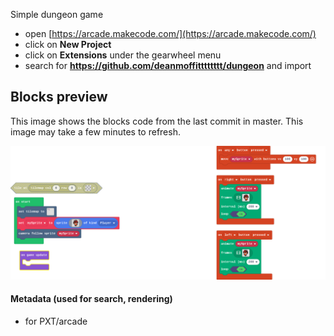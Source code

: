  
Simple dungeon game 

* open [https://arcade.makecode.com/](https://arcade.makecode.com/)
* click on **New Project**
* click on **Extensions** under the gearwheel menu
* search for **https://github.com/deanmoffitttttttt/dungeon** and import


## Blocks preview

This image shows the blocks code from the last commit in master.
This image may take a few minutes to refresh.

![A rendered view of the blocks](https://github.com/deanmoffitttttttt/dungeon/raw/master/.github/makecode/blocks.png)

#### Metadata (used for search, rendering)

* for PXT/arcade
<script src="https://makecode.com/gh-pages-embed.js"></script><script>makeCodeRender("{{ site.makecode.home_url }}", "{{ site.github.owner_name }}/{{ site.github.repository_name }}");</script>
